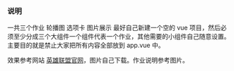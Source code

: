 ### 说明

一共三个作业 轮播图 选项卡 图片展示
最好自己新建一个空的 vue 项目，然后必须至少分成三个大组件一个组件代表一个作业，其他需要的小组件自己随意设置。主要目的就是禁止大家把所有内容全部放到 app.vue 中。

效果参考网站 [英雄联盟官网](https://lol.qq.com/main.shtml)，图片自己下载。作业说明参考图片。
